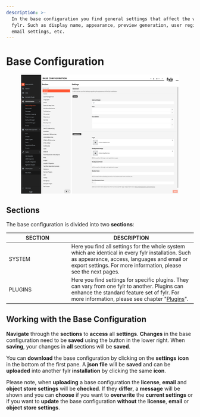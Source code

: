 ```yaml
---
description: >-
  In the base configuration you find general settings that affect the whole
  fylr. Such as display name, appearance, preview generation, user registration,
  email settings, etc.
---
```


# Base Configuration

<figure><img src="../../.gitbook/assets/image (1) (1) (1) (1) (1) (1) (1).png" alt=""><figcaption></figcaption></figure>

## Sections

The base configuration is divided into two **sections**:

<table><thead><tr><th width="154">SECTION</th><th>DESCRIPTION</th></tr></thead><tbody><tr><td>SYSTEM</td><td>Here you find all settings for the whole system which are identical in every fylr installation. Such as appearance, access, languages and email or export settings. For more information, please see the next pages.</td></tr><tr><td>PLUGINS</td><td>Here you find settings for specific plugins. They can vary from one fylr to another. Plugins can enhance the standard feature set of fylr. For more information, please see chapter "<a href="plugins.md">Plugins</a>".</td></tr></tbody></table>

## Working with the Base Configuration

**Navigate** through the **sections** to **access** all **settings**. **Changes** in the base configuration need to be **saved** using the button in the lower right. When **saving**, your changes in **all** sections will be **saved**.

You can **download** the base configuration by clicking on the **settings** **icon** in the bottom of the first pane. A **json** **file** will be **saved** and can be **uploaded** into another fylr **installation** by clicking the same **icon**.

Please note, when **uploading** a base configuration the **license**, **email** and **object store settings** will be **checked**. If they **differ**, a **message** will be shown and you can **choose** if you want to **overwrite** the **current settings** or if you want to **update** the base configuration **without** the **license**, **email** or **object store settings**.
